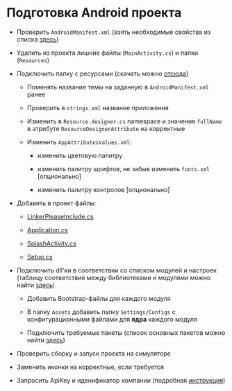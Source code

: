 # Подготовка Android проекта

* Проверить `AndroidManifest.xml` \(взять необходимые свойства из списка [здесь](/sborka-novogo-proekta/deistviya-v-android-proekte/androidmanifest.md)\)

* Удалить из проекта лишние файлы \(`MainActivity.cs`\) и папки (`Resources`)

* Подключить папку с ресурсами (скачать можно [отсюда](https://1drv.ms/u/s!Aqo42ClDiE2fibJ46aMbyqhFktXj8w))

  * Поменять название темы на заданную в `AndroidManifest.xml` ранее
  
  * Проверить в `strings.xml` название приложения 
  
  * Изменить в `Resource.designer.cs` namespace и значение `fullName` в атрибуте `ResourceDesignerAttribute` на корректные
  
  * Изменить `AppAttributesValues.xml`:
  
    * изменить цветовую палитру
    
    * изменить палитру шрифтов, не забыв изменить `fonts.xml` [опционально] 
    
    * изменить палитру контролов [опционально] 
    
* Добавить в проект файлы:

  * [LinkerPleaseInclude.cs](/sborka-novogo-proekta/deistviya-v-android-proekte/linkerpleaseinclude.md)
  
  * [Application.cs](/sborka-novogo-proekta/deistviya-v-android-proekte/application.md)
  
  * [SplashActivity.cs](/sborka-novogo-proekta/deistviya-v-android-proekte/splashactivity.md)
  
  * [Setup.cs](/sborka-novogo-proekta/deistviya-v-android-proekte/setup.md)

* Подключить dll'ки в соответствии со списком модулей и настроек \(таблицу соответствия между библиотеками и модулями можно найти [здесь](/perechen-bibliotek-modulei.md)\)

  * Добавить Bootstrap-файлы для каждого модуля

  * В папку `Assets` добавить папку `Settings/Configs` с конфигурационными файлами для **ядра** каждого модуля

  * Подключить требуемые пакеты \(список основных пакетов можно найти [здесь](/sborka-novogo-proekta/spisok-paketov.md)\)

* Проверить сборку и запуск проекта на симуляторе

* Заменить иконки на корректные, если требуется

* Запросить ApiKey и иденификатор компании \(подробная [инструкция](/sborka-novogo-proekta/zapros-litsenzii.md)\)



